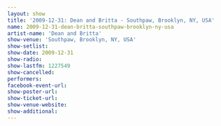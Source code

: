 ```yaml
---
layout: show
title: '2009-12-31: Dean and Britta - Southpaw, Brooklyn, NY, USA'
name: 2009-12-31-dean-britta-southpaw-brooklyn-ny-usa
artist-name: 'Dean and Britta'
show-venue: 'Southpaw, Brooklyn, NY, USA'
show-setlist: 
show-date: 2009-12-31
show-radio: 
show-lastfm: 1227549
show-cancelled: 
performers: 
facebook-event-url: 
show-poster-url: 
show-ticket-url: 
show-venue-website: 
show-additional: 
---
```


